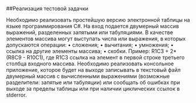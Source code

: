 
##Реализация тестовой задачки

Необходимо реализовать простейшую версию электронной таблицы на языке программирования C#.
На вход подается двумерный массив выражений, разделенных запятыми или табуляциями. В качестве элементов массива могут выступать числа или выражения, в которых допускаются операции:
•	сложения;
•	вычитания;
•	умножения;
•	ссылка на другие элементы массива;
•	скобки.
Пример: R1C3 + 2*(R8C9 -  R10C1), где R1C3 ссылка на элемент в первой строке третьего столбца входного массива.
Необходимо реализовать консольное приложение, которое будет на выходе записывать в текстовый файл двумерный массив с вычисленными выражениями (возможные разделители: запятые или табуляции) или сообщать об ошибках при выходе за пределы таблицы или при наличии циклических ссылок в stderror.
